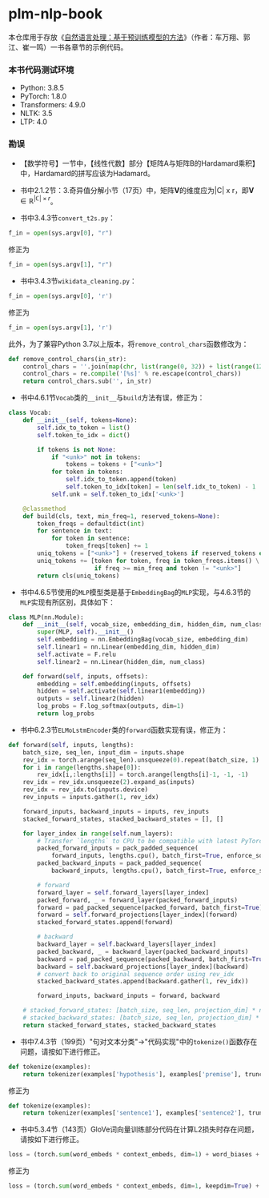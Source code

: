 # plm-nlp-book

本仓库用于存放《[自然语言处理：基于预训练模型的方法](https://item.jd.com/13344628.html)》（作者：车万翔、郭江、崔一鸣）一书各章节的示例代码。


### 本书代码测试环境
* Python: 3.8.5
* PyTorch: 1.8.0
* Transformers: 4.9.0
* NLTK: 3.5
* LTP: 4.0

### 勘误
* 【数学符号】一节中，【线性代数】部分【矩阵A与矩阵B的Hardamard乘积】中，Hardamard的拼写应该为Hadamard。

* 书中2.1.2节：3.奇异值分解小节（17页）中，矩阵**V**的维度应为|C| x r，即$\bm{V} \in \mathbb{R}^{|\mathbb{C}| \times r}$。

* 书中3.4.3节`convert_t2s.py`：
```python
f_in = open(sys.argv[0], "r")
```
修正为
```python
f_in = open(sys.argv[1], "r")
```

* 书中3.4.3节`wikidata_cleaning.py`：
```python
f_in = open(sys.argv[0], 'r')
```
修正为
```python
f_in = open(sys.argv[1], 'r')
```
此外，为了兼容Python 3.7以上版本，将`remove_control_chars`函数修改为：
```python
def remove_control_chars(in_str):
    control_chars = ''.join(map(chr, list(range(0, 32)) + list(range(127, 160))))
    control_chars = re.compile('[%s]' % re.escape(control_chars))
    return control_chars.sub('', in_str)
```

* 书中4.6.1节`Vocab`类的`__init__`与`build`方法有误，修正为：
```python
class Vocab:
    def __init__(self, tokens=None):
        self.idx_to_token = list()
        self.token_to_idx = dict()

        if tokens is not None:
            if "<unk>" not in tokens:
                tokens = tokens + ["<unk>"]
            for token in tokens:
                self.idx_to_token.append(token)
                self.token_to_idx[token] = len(self.idx_to_token) - 1
            self.unk = self.token_to_idx['<unk>']

    @classmethod
    def build(cls, text, min_freq=1, reserved_tokens=None):
        token_freqs = defaultdict(int)
        for sentence in text:
            for token in sentence:
                token_freqs[token] += 1
        uniq_tokens = ["<unk>"] + (reserved_tokens if reserved_tokens else [])
        uniq_tokens += [token for token, freq in token_freqs.items() \
                        if freq >= min_freq and token != "<unk>"]
        return cls(uniq_tokens)
```

* 书中4.6.5节使用的`MLP`模型类是基于`EmbeddingBag`的`MLP`实现，与4.6.3节的`MLP`实现有所区别，具体如下：
```python
class MLP(nn.Module):
    def __init__(self, vocab_size, embedding_dim, hidden_dim, num_class):
        super(MLP, self).__init__()
        self.embedding = nn.EmbeddingBag(vocab_size, embedding_dim)
        self.linear1 = nn.Linear(embedding_dim, hidden_dim)
        self.activate = F.relu
        self.linear2 = nn.Linear(hidden_dim, num_class)

    def forward(self, inputs, offsets):
        embedding = self.embedding(inputs, offsets)
        hidden = self.activate(self.linear1(embedding))
        outputs = self.linear2(hidden)
        log_probs = F.log_softmax(outputs, dim=1)
        return log_probs
```

* 书中6.2.3节`ELMoLstmEncoder`类的`forward`函数实现有误，修正为：
```python
def forward(self, inputs, lengths):
    batch_size, seq_len, input_dim = inputs.shape
    rev_idx = torch.arange(seq_len).unsqueeze(0).repeat(batch_size, 1)
    for i in range(lengths.shape[0]):
        rev_idx[i,:lengths[i]] = torch.arange(lengths[i]-1, -1, -1)
    rev_idx = rev_idx.unsqueeze(2).expand_as(inputs)
    rev_idx = rev_idx.to(inputs.device)
    rev_inputs = inputs.gather(1, rev_idx)

    forward_inputs, backward_inputs = inputs, rev_inputs
    stacked_forward_states, stacked_backward_states = [], []

    for layer_index in range(self.num_layers):
        # Transfer `lengths` to CPU to be compatible with latest PyTorch versions.
        packed_forward_inputs = pack_padded_sequence(
            forward_inputs, lengths.cpu(), batch_first=True, enforce_sorted=False)
        packed_backward_inputs = pack_padded_sequence(
            backward_inputs, lengths.cpu(), batch_first=True, enforce_sorted=False)

        # forward
        forward_layer = self.forward_layers[layer_index]
        packed_forward, _ = forward_layer(packed_forward_inputs)
        forward = pad_packed_sequence(packed_forward, batch_first=True)[0]
        forward = self.forward_projections[layer_index](forward)
        stacked_forward_states.append(forward)

        # backward
        backward_layer = self.backward_layers[layer_index]
        packed_backward, _ = backward_layer(packed_backward_inputs)
        backward = pad_packed_sequence(packed_backward, batch_first=True)[0]
        backward = self.backward_projections[layer_index](backward)
        # convert back to original sequence order using rev_idx
        stacked_backward_states.append(backward.gather(1, rev_idx))

        forward_inputs, backward_inputs = forward, backward

    # stacked_forward_states: [batch_size, seq_len, projection_dim] * num_layers
    # stacked_backward_states: [batch_size, seq_len, projection_dim] * num_layers
    return stacked_forward_states, stacked_backward_states
```

* 书中7.4.3节（199页）"句对文本分类"→"代码实现"中的`tokenize()`函数存在问题，请按如下进行修正。
```python
def tokenize(examples):
    return tokenizer(examples['hypothesis'], examples['premise'], truncation=True, padding='max_length')
```
修正为
```python
def tokenize(examples):
    return tokenizer(examples['sentence1'], examples['sentence2'], truncation=True, padding='max_length')
```

* 书中5.3.4节（143页）GloVe词向量训练部分代码在计算L2损失时存在问题，请按如下进行修正。
```python
loss = (torch.sum(word_embeds * context_embeds, dim=1) + word_biases + context_biases - log_counts) ** 2
```
修正为
```python
loss = (torch.sum(word_embeds * context_embeds, dim=1, keepdim=True) + word_biases + context_biases - log_counts) ** 2
```
